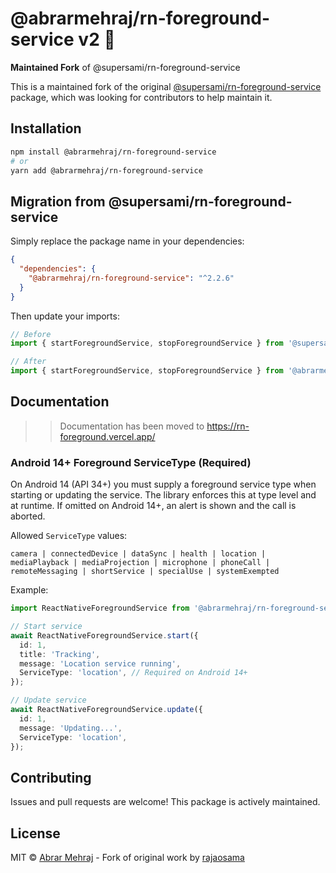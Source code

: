 # @abrarmehraj/rn-foreground-service v2 🤟

**Maintained Fork** of @supersami/rn-foreground-service

This is a maintained fork of the original [@supersami/rn-foreground-service](https://github.com/Raja0sama/rn-foreground-service) package, which was looking for contributors to help maintain it.

## Installation

```bash
npm install @abrarmehraj/rn-foreground-service
# or
yarn add @abrarmehraj/rn-foreground-service
```

## Migration from @supersami/rn-foreground-service

Simply replace the package name in your dependencies:

```json
{
  "dependencies": {
    "@abrarmehraj/rn-foreground-service": "^2.2.6"
  }
}
```

Then update your imports:

```javascript
// Before
import { startForegroundService, stopForegroundService } from '@supersami/rn-foreground-service';

// After  
import { startForegroundService, stopForegroundService } from '@abrarmehraj/rn-foreground-service';
```

## Documentation

>> Documentation has been moved to https://rn-foreground.vercel.app/

### Android 14+ Foreground ServiceType (Required)

On Android 14 (API 34+) you must supply a foreground service type when starting or updating the service. The library enforces this at type level and at runtime. If omitted on Android 14+, an alert is shown and the call is aborted.

Allowed `ServiceType` values:

```text
camera | connectedDevice | dataSync | health | location | mediaPlayback | mediaProjection | microphone | phoneCall | remoteMessaging | shortService | specialUse | systemExempted
```

Example:

```ts
import ReactNativeForegroundService from '@abrarmehraj/rn-foreground-service';

// Start service
await ReactNativeForegroundService.start({
  id: 1,
  title: 'Tracking',
  message: 'Location service running',
  ServiceType: 'location', // Required on Android 14+
});

// Update service
await ReactNativeForegroundService.update({
  id: 1,
  message: 'Updating...',
  ServiceType: 'location',
});
```

## Contributing

Issues and pull requests are welcome! This package is actively maintained.

## License

MIT © [Abrar Mehraj](https://github.com/abrarmehraj) - Fork of original work by [rajaosama](https://github.com/raja0sama)
